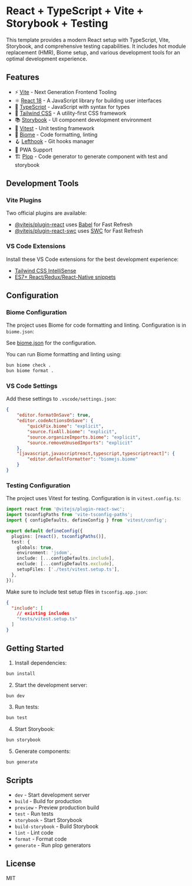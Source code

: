 # React + TypeScript + Vite + Storybook + Testing

This template provides a modern React setup with TypeScript, Vite, Storybook, and comprehensive testing capabilities. It includes hot module replacement (HMR), Biome setup, and various development tools for an optimal development experience.

## Features

- ⚡️ [Vite](https://vitejs.dev/) - Next Generation Frontend Tooling
- ⚛️ [React 18](https://reactjs.org/) - A JavaScript library for building user interfaces
- 📝 [TypeScript](https://www.typescriptlang.org/) - JavaScript with syntax for types
- 🎨 [Tailwind CSS](https://tailwindcss.com/) - A utility-first CSS framework
- 📚 [Storybook](https://storybook.js.org/) - UI component development environment
- 🧪 [Vitest](https://vitest.dev/) - Unit testing framework
- 💅 [Biome](https://biomejs.dev/) - Code formatting, linting
- 🪝 [Lefthook](https://github.com/evilmartians/lefthook) - Git hooks manager
- 📱 PWA Support
- 🏗️ [Plop](https://plopjs.com/) - Code generator to generate component with test and storybook

## Development Tools

### Vite Plugins

Two official plugins are available:
- [@vitejs/plugin-react](https://github.com/vitejs/vite-plugin-react/blob/main/packages/plugin-react/README.md) uses [Babel](https://babeljs.io/) for Fast Refresh
- [@vitejs/plugin-react-swc](https://github.com/vitejs/vite-plugin-react-swc) uses [SWC](https://swc.rs/) for Fast Refresh

### VS Code Extensions

Install these VS Code extensions for the best development experience:
- [Tailwind CSS IntelliSense](https://marketplace.visualstudio.com/items?itemName=bradlc.vscode-tailwindcss)
- [ES7+ React/Redux/React-Native snippets](https://marketplace.visualstudio.com/items?itemName=dsznajder.es7-react-js-snippets)

## Configuration

### Biome Configuration

The project uses Biome for code formatting and linting. Configuration is in `biome.json`:

See [biome.json](./biome.json) for the configuration.

You can run Biome formatting and linting using:
```bash
bun biome check .
bun biome format .
```

### VS Code Settings

Add these settings to `.vscode/settings.json`:

```json
{
    "editor.formatOnSave": true,
    "editor.codeActionsOnSave": {
        "quickFix.biome": "explicit",
        "source.fixAll.biome": "explicit",
        "source.organizeImports.biome": "explicit",
        "source.removeUnusedImports": "explicit"
    },
    "[javascript,javascriptreact,typescript,typescriptreact]": {
        "editor.defaultFormatter": "biomejs.biome"
    }
}
```

### Testing Configuration

The project uses Vitest for testing. Configuration is in `vitest.config.ts`:

```ts
import react from '@vitejs/plugin-react-swc';
import tsconfigPaths from 'vite-tsconfig-paths';
import { configDefaults, defineConfig } from 'vitest/config';

export default defineConfig({
  plugins: [react(), tsconfigPaths()],
  test: {
    globals: true,
    environment: 'jsdom',
    include: [...configDefaults.include],
    exclude: [...configDefaults.exclude],
    setupFiles: ['./test/vitest.setup.ts'],
  },
});
```

Make sure to include test setup files in `tsconfig.app.json`:

```json
{
  "include": [
    // existing includes
    "tests/vitest.setup.ts"
  ]
}
```

## Getting Started

1. Install dependencies:
```bash
bun install
```

2. Start the development server:
```bash
bun dev
```

3. Run tests:
```bash
bun test
```

4. Start Storybook:
```bash
bun storybook
```

5. Generate components:
```bash
bun generate
```

## Scripts

- `dev` - Start development server
- `build` - Build for production
- `preview` - Preview production build
- `test` - Run tests
- `storybook` - Start Storybook
- `build-storybook` - Build Storybook
- `lint` - Lint code
- `format` - Format code
- `generate` - Run plop generators

## License

MIT
